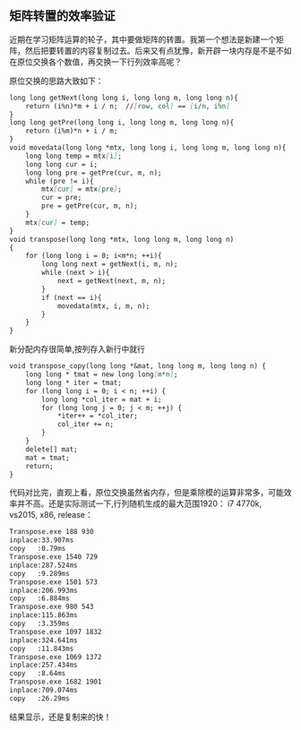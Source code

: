## 矩阵转置的效率验证

近期在学习矩阵运算的轮子，其中要做矩阵的转置。我第一个想法是新建一个矩阵，然后把要转置的内容复制过去。后来又有点犹豫，新开辟一块内存是不是不如在原位交换各个数值，再交换一下行列效率高呢？

原位交换的思路大致如下：
```markdown
long long getNext(long long i, long long m, long long n){
	return (i%n)*m + i / n;  //[row, col] == [i/n, i%n]
}
long long getPre(long long i, long long m, long long n){
	return (i%m)*n + i / m;
}
void movedata(long long *mtx, long long i, long long m, long long n){
	long long temp = mtx[i];
	long long cur = i;
	long long pre = getPre(cur, m, n);
	while (pre != i){
		mtx[cur] = mtx[pre];
		cur = pre;
		pre = getPre(cur, m, n);
	}
	mtx[cur] = temp;
}
void transpose(long long *mtx, long long m, long long n)
{
	for (long long i = 0; i<m*n; ++i){
		long long next = getNext(i, m, n);
		while (next > i){
			next = getNext(next, m, n);
        }
		if (next == i){
			movedata(mtx, i, m, n);
        }
	}
}
```
新分配内存很简单,按列存入新行中就行
```markdown
void transpose_copy(long long *&mat, long long m, long long n) {
	long long * tmat = new long long[m*n];
	long long * iter = tmat;
	for (long long i = 0; i < n; ++i) {
		long long *col_iter = mat + i;
		for (long long j = 0; j < m; ++j) {
			*iter++ = *col_iter;
			col_iter += n;
		}
	}
	delete[] mat;
	mat = tmat;
	return;
}
```
代码对比完，直观上看，原位交换虽然省内存，但是乘除模的运算非常多，可能效率并不高。还是实际测试一下,行列随机生成的最大范围1920：
i7 4770k, vs2015, x86, release：
```markdown
Transpose.exe 188 930
inplace:33.907ms
copy   :0.79ms
Transpose.exe 1540 729
inplace:287.524ms
copy   :9.289ms
Transpose.exe 1501 573
inplace:206.993ms
copy   :6.884ms
Transpose.exe 980 543
inplace:115.863ms
copy   :3.359ms
Transpose.exe 1097 1832
inplace:324.641ms
copy   :11.843ms
Transpose.exe 1069 1372
inplace:257.434ms
copy   :8.64ms
Transpose.exe 1682 1901
inplace:709.074ms
copy   :26.29ms
```
结果显示，还是复制来的快！
